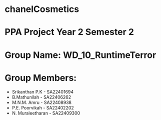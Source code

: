 # chanelCosmetics
# PPA Project Year 2 Semester 2
# Group Name: WD_10_RuntimeTerror
# Group Members: 
- Srikanthan P.K - SA22401694
- B.Mathunilah - SA22406262
- M.N.M. Amru - SA22408938
- P.E. Poorvikah - SA22402202
- N. Muraleetharan - SA22409300
